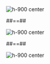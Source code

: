 <!-- .slide: class="sfeir-basic-slide" -->
<img alt="h-900  center" src="assets/images/school/navigation/home.png">

##==##

<!-- .slide: class="sfeir-basic-slide" -->
<img alt="h-900 center" src="assets/images/school/navigation/peoples.png">

##==##

<!-- .slide: class="sfeir-basic-slide" -->
<img alt="h-900 center" src="assets/images/school/navigation/edit.png">


